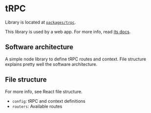 # tRPC

Library is located at [`packages/trpc`](../../../packages/trpc).

This library is used by a web app. For more info, read [its docs](../apps/web.md).

## Software architecture

A simple node library to define tRPC routes and context. File structure explains pretty well the software architecture.

## File structure

For more info, see React file structure.

- `config`: tRPC and context definitions
- `routers`: Available routes
